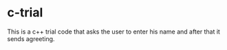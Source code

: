 # c-trial
This is a c++ trial code that asks the user to enter his name and after that it sends agreeting.
